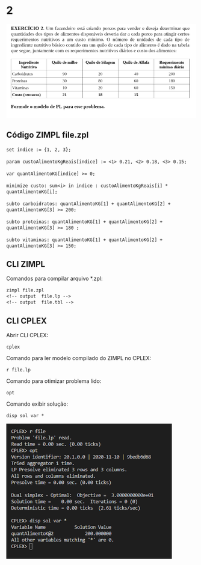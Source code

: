 # 2

![image](resources/ex.png)

## Código ZIMPL  file.zpl

    set indice := {1, 2, 3};
 
    param custoAlimentoKgReais[indice] := <1> 0.21, <2> 0.18, <3> 0.15;

    var quantAlimentoKG[indice] >= 0;

    minimize custo: sum<i> in indice : custoAlimentoKgReais[i] * quantAlimentoKG[i];

    subto carboidratos: quantAlimentoKG[1] + quantAlimentoKG[2] + quantAlimentoKG[3] >= 200;

    subto proteinas: quantAlimentoKG[1] + quantAlimentoKG[2] + quantAlimentoKG[3] >= 180 ;

    subto vitaminas: quantAlimentoKG[1] + quantAlimentoKG[2] + quantAlimentoKG[3] >= 150;

## CLI ZIMPL

Comandos para compilar arquivo *.zpl:

    zimpl file.zpl
    <!-- output  file.lp -->
    <!-- output  file.tbl -->

## CLI CPLEX

Abrir CLI CPLEX:

    cplex

Comando para ler modelo compilado do ZIMPL no CPLEX:

    r file.lp

Comando para otimizar problema lido:

    opt

Comando exibir solução:

    disp sol var *

![image](resources/sol.png)
